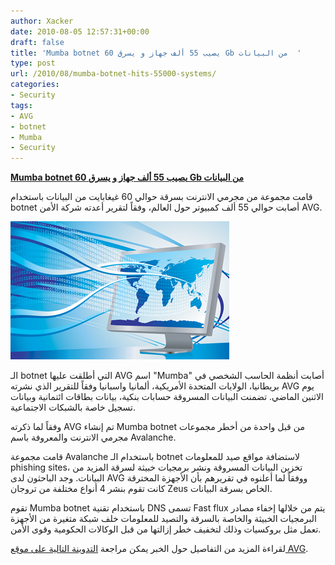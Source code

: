 ```yaml
---
author: Xacker
date: 2010-08-05 12:57:31+00:00
draft: false
title: 'Mumba botnet يصيب 55 ألف جهاز و يسرق 60 Gb من البيانات  '
type: post
url: /2010/08/mumba-botnet-hits-55000-systems/
categories:
- Security
tags:
- AVG
- botnet
- Mumba
- Security
---
```


**[Mumba botnet يصيب 55 ألف جهاز و يسرق 60 Gb من البيانات](https://www.it-scoop.com/2010/08/Mumba-botnet-hits-55000-systems)**




قامت مجموعة من مجرمي الانترنت بسرقة حوالي 60 غيغابايت من البيانات باستخدام botnet أصابت حوالي 55 ألف كمبيوتر حول العالم، وفقاً لتقرير أعدته شركة الأمن AVG.




[![](botnet.png)
](https://www.it-scoop.com/2010/08/Mumba-botnet-hits-55000-systems)


الـ botnet التي أطلقت عليها AVG اسم "Mumba" أصابت أنظمة الحاسب الشخصي في بريطانيا، الولايات المتحدة الأمريكية، ألمانيا واسبانيا وفقاً للتقرير الذي نشرته AVG يوم الاثنين الماضي. تضمنت البيانات المسروقة حسابات بنكية، بيانات بطاقات ائتمانية وبيانات تسجيل خاصة بالشبكات الاجتماعية.

وفقاً لما ذكرته AVG تم إنشاء Mumba botnet من قبل واحدة من أخطر مجموعات مجرمي الانترنت والمعروفة باسم Avalanche.

قامت مجموعة Avalanche باستخدام الـ botnet لاستضافة مواقع صيد للمعلومات phishing sites، تخزين البيانات المسروقة ونشر برمجيات خبيثة لسرقة المزيد من البيانات. وجد الباحثون لدى AVG ووفقاً لما أعلنوه في تقريرهم بأن الأجهزة المخترقة كانت تقوم بنشر 4 أنواع مختلفة من تروجان Zeus الخاص بسرقة البيانات.

تقوم Mumba botnet باستخدام تقنية DNS تسمى Fast flux يتم من خلالها إخفاء مصادر البرمجيات الخبيثة والخاصة بالسرقة والتصيد للمعلومات خلف شبكة متغيرة من الأجهزة تعمل مثل بروكسيات وذلك لتخفيف خطر إزالتها من قبل الوكالات الحكومية وقوى الأمن.

لقراءة المزيد من التفاصيل حول الخبر يمكن مراجعة [التدوينة التالية على موقع AVG](http://thompson.blog.avg.com/2010/08/todays-battle-with-cyber-criminals-is-a-bit-like-the-old-fashioned-cops-and-robbers-stories-of-years-agothe-police-were-cons.html).
